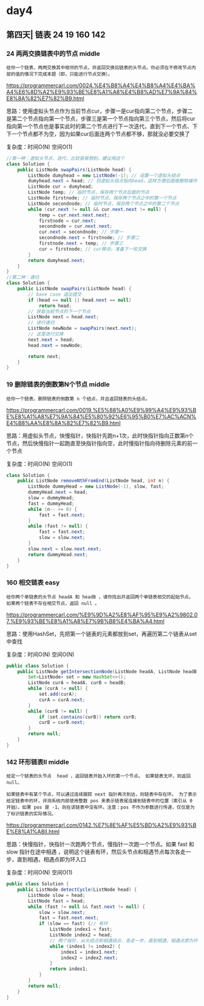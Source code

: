 # day4

## 第四天| 链表 24 19 160 142

### 24 两两交换链表中的节点 middle
```
给你一个链表，两两交换其中相邻的节点，并返回交换后链表的头节点。你必须在不修改节点内部的值的情况下完成本题（即，只能进行节点交换）。
```
https://programmercarl.com/0024.%E4%B8%A4%E4%B8%A4%E4%BA%A4%E6%8D%A2%E9%93%BE%E8%A1%A8%E4%B8%AD%E7%9A%84%E8%8A%82%E7%82%B9.html

思路：使用虚拟头节点作为当前节点cur，步骤一是cur指向第二个节点，步骤二是第二个节点指向第一个节点，步骤三是第一个节点指向第三个节点，然后将cur指向第一个节点也是事实此时的第二个节点进行下一次迭代，直到下一个节点、下下一个节点都不为空，因为如果cur后面连两个节点都不够，那就没必要交换了

复杂度：时间O(N) 空间O(1)
```java
//第一种：虚拟头节点，迭代，比较容易想到，建议用这个
class Solution {
    public ListNode swapPairs(ListNode head) {
        ListNode dumyhead = new ListNode(-1); // 设置一个虚拟头结点
        dumyhead.next = head; // 将虚拟头结点指向head，这样方便后面做删除操作
        ListNode cur = dumyhead;
        ListNode temp; // 临时节点，保存两个节点后面的节点
        ListNode firstnode; // 临时节点，保存两个节点之中的第一个节点
        ListNode secondnode; // 临时节点，保存两个节点之中的第二个节点
        while (cur.next != null && cur.next.next != null) {
            temp = cur.next.next.next;
            firstnode = cur.next;
            secondnode = cur.next.next;
            cur.next = secondnode; // 步骤一
            secondnode.next = firstnode; // 步骤二
            firstnode.next = temp; // 步骤三
            cur = firstnode; // cur移动，准备下一轮交换
        }
        return dumyhead.next;
    }
}
//第二种：递归
class Solution {
    public ListNode swapPairs(ListNode head) {
        // base case 退出提交
        if (head == null || head.next == null)
            return head;
        // 获取当前节点的下一个节点
        ListNode next = head.next;
        // 进行递归
        ListNode newNode = swapPairs(next.next);
        // 这里进行交换
        next.next = head;
        head.next = newNode;

        return next;
    }
}
```

### 19 删除链表的倒数第N个节点 middle
```
给你一个链表，删除链表的倒数第 n 个结点，并且返回链表的头结点。
```
https://programmercarl.com/0019.%E5%88%A0%E9%99%A4%E9%93%BE%E8%A1%A8%E7%9A%84%E5%80%92%E6%95%B0%E7%AC%ACN%E4%B8%AA%E8%8A%82%E7%82%B9.html

思路：用虚拟头节点，快慢指针，快指针先跑n+1次，此时快指针指向正数第n个节点，然后快慢指针一起跑直至快指针指向空，此时慢指针指向待删除元素的前一个节点

复杂度：时间O(N) 空间O(1)
```java
class Solution {
    public ListNode removeNthFromEnd(ListNode head, int n) {
        ListNode dummyHead = new ListNode(-1), slow, fast;
        dummyHead.next = head;
        slow = dummyHead;
        fast = dummyHead;
        while (n-- >= 0) {
            fast = fast.next;
        }
        while (fast != null) {
            fast = fast.next;
            slow = slow.next;
        }
        slow.next = slow.next.next;
        return dummyHead.next;
    }
}
```

### 160 相交链表 easy
```
给你两个单链表的头节点 headA 和 headB ，请你找出并返回两个单链表相交的起始节点。如果两个链表不存在相交节点，返回 null 。
```
https://programmercarl.com/%E9%9D%A2%E8%AF%95%E9%A2%9802.07.%E9%93%BE%E8%A1%A8%E7%9B%B8%E4%BA%A4.html

思路：使用HashSet，先把第一个链表的元素都放到set，再遍历第二个链表从set中查找

复杂度：时间O(N) 空间O(N)
```java
public class Solution {
    public ListNode getIntersectionNode(ListNode headA, ListNode headB) {
        Set<ListNode> set = new HashSet<>();
        ListNode curA = headA, curB = headB;
        while (curA != null) {
            set.add(curA);
            curA = curA.next;
        }
        while (curB != null) {
            if (set.contains(curB)) return curB;
            curB = curB.next;
        }
        return null;
    }
}
```

### 142 环形链表II middle
```
给定一个链表的头节点  head ，返回链表开始入环的第一个节点。 如果链表无环，则返回 null。

如果链表中有某个节点，可以通过连续跟踪 next 指针再次到达，则链表中存在环。 为了表示给定链表中的环，评测系统内部使用整数 pos 来表示链表尾连接到链表中的位置（索引从 0 开始）。如果 pos 是 -1，则在该链表中没有环。注意：pos 不作为参数进行传递，仅仅是为了标识链表的实际情况。
```
https://programmercarl.com/0142.%E7%8E%AF%E5%BD%A2%E9%93%BE%E8%A1%A8II.html

思路：快慢指针，快指针一次跑两个节点，慢指针一次跑一个节点。如果 fast 和 slow 指针在途中相遇 ，说明这个链表有环，然后头节点和相遇节点每次各走一步，直到相遇，相遇点即为环入口

复杂度：时间O(N) 空间O(1)
```java
public class Solution {
    public ListNode detectCycle(ListNode head) {
        ListNode slow = head;
        ListNode fast = head;
        while (fast != null && fast.next != null) {
            slow = slow.next;
            fast = fast.next.next;
            if (slow == fast) {// 有环
                ListNode index1 = fast;
                ListNode index2 = head;
                // 两个指针，从头结点和相遇结点，各走一步，直到相遇，相遇点即为环入口
                while (index1 != index2) {
                    index1 = index1.next;
                    index2 = index2.next;
                }
                return index1;
            }
        }
        return null;
    }
}
```